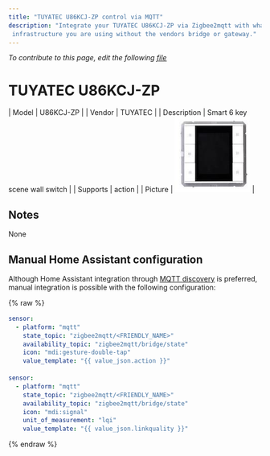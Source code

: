 ```yaml
---
title: "TUYATEC U86KCJ-ZP control via MQTT"
description: "Integrate your TUYATEC U86KCJ-ZP via Zigbee2mqtt with whatever smart home
 infrastructure you are using without the vendors bridge or gateway."
---
```


*To contribute to this page, edit the following
[file](https://github.com/Koenkk/zigbee2mqtt.io/blob/master/docs/devices/U86KCJ-ZP.md)*

# TUYATEC U86KCJ-ZP

| Model | U86KCJ-ZP  |
| Vendor  | TUYATEC  |
| Description | Smart 6 key scene wall switch |
| Supports | action |
| Picture | ![TUYATEC U86KCJ-ZP](../images/devices/U86KCJ-ZP.jpg) |

## Notes

None

## Manual Home Assistant configuration
Although Home Assistant integration through [MQTT discovery](../integration/home_assistant) is preferred,
manual integration is possible with the following configuration:


{% raw %}
```yaml
sensor:
  - platform: "mqtt"
    state_topic: "zigbee2mqtt/<FRIENDLY_NAME>"
    availability_topic: "zigbee2mqtt/bridge/state"
    icon: "mdi:gesture-double-tap"
    value_template: "{{ value_json.action }}"

sensor:
  - platform: "mqtt"
    state_topic: "zigbee2mqtt/<FRIENDLY_NAME>"
    availability_topic: "zigbee2mqtt/bridge/state"
    icon: "mdi:signal"
    unit_of_measurement: "lqi"
    value_template: "{{ value_json.linkquality }}"
```
{% endraw %}


